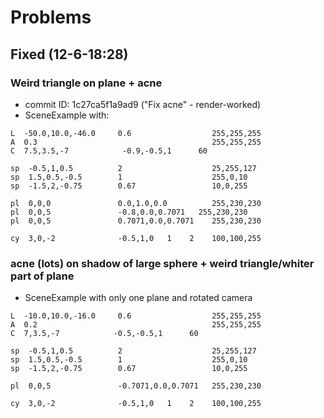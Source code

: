 # Problems

## Fixed (12-6-18:28)
### Weird triangle on plane + acne
- commit ID: 1c27ca5f1a9ad9 ("Fix acne" - render-worked)
- SceneExample with:
```
L  -50.0,10.0,-46.0     0.6                  255,255,255
A  0.3                                       255,255,255
C  7.5,3.5,-7            -0.9,-0.5,1      60

sp  -0.5,1,0.5          2                    25,255,127
sp  1.5,0.5,-0.5        1                    255,0,10
sp  -1.5,2,-0.75        0.67                 10,0,255

pl  0,0,0               0.0,1.0,0.0          255,230,230
pl  0,0,5               -0.8,0.0,0.7071   255,230,230
pl  0,0,5               0.7071,0.0,0.7071    255,230,230

cy  3,0,-2              -0.5,1,0   1    2    100,100,255
```


### acne (lots) on shadow of large sphere + weird triangle/whiter part of plane
- SceneExample with only one plane and rotated camera
```
L  -10.0,10.0,-16.0     0.6                  255,255,255
A  0.2                                       255,255,255
C  7,3.5,-7            -0.5,-0.5,1      60

sp  -0.5,1,0.5          2                    25,255,127
sp  1.5,0.5,-0.5        1                    255,0,10
sp  -1.5,2,-0.75        0.67                 10,0,255

pl  0,0,5               -0.7071,0.0,0.7071   255,230,230

cy  3,0,-2              -0.5,1,0   1    2    100,100,255
```